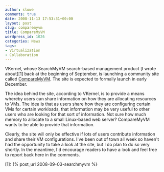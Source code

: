 ```yaml
---
author: slowe
comments: true
date: 2008-11-13 17:53:31+00:00
layout: post
slug: comparemyvm
title: CompareMyVM
wordpress_id: 1026
categories: News
tags:
- Virtualization
- Collaboration
---
```


VKernel, whose SearchMyVM search-based management product [I wrote about][1] back at the beginning of September, is launching a community site called [CompareMyVM](http://www.comparemyvm.com/). The site is expected to formally launch in early December.

The idea behind the site, according to VKernel, is to provide a means whereby users can share information on how they are allocating resources to VMs. The idea is that as users share how they are configuring certain VMs for certain workloads, that information may be very useful to other users who are looking for that sort of information. Not sure how much memory to allocate to a small Linux-based web server? CompareMyVM wants to be able to provide that information.

Clearly, the site will only be effective if lots of users contribute information and share their VM configurations. I've been out of town all week so haven't had the opportunity to take a look at the site, but I do plan to do so very shortly. In the meantime, I'd encourage readers to have a look and feel free to report back here in the comments.

[1]: {% post_url 2008-09-03-searchmyvm %}

